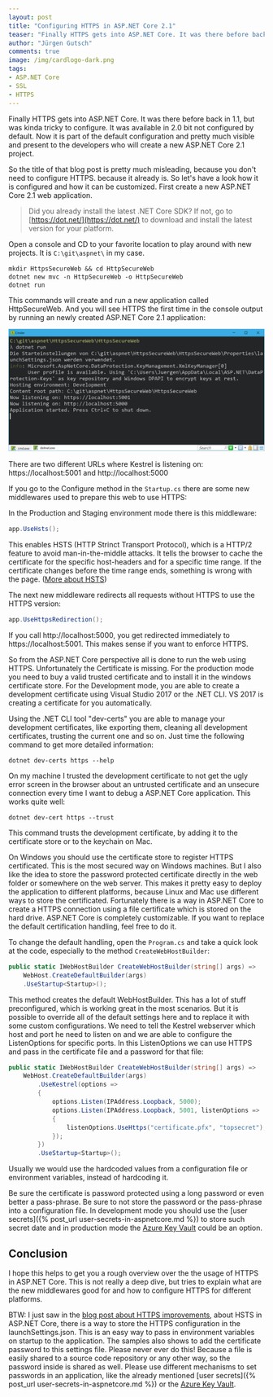 ```yaml
---
layout: post
title: "Configuring HTTPS in ASP.NET Core 2.1"
teaser: "Finally HTTPS gets into ASP.NET Core. It was there before back in 1.1, but was kinda tricky to configure. It was available in 2.0 bit not configured by default. Now it is part of the default configuration and pretty much visible and present to the developers who will create a new ASP.NET Core 2.1 project."
author: "Jürgen Gutsch"
comments: true
image: /img/cardlogo-dark.png
tags: 
- ASP.NET Core
- SSL
- HTTPS
---
```


Finally HTTPS gets into ASP.NET Core. It was there before back in 1.1, but was kinda tricky to configure. It was available in 2.0 bit not configured by default. Now it is part of the default configuration and pretty much visible and present to the developers who will create a new ASP.NET Core 2.1 project.

So the title of that blog post is pretty much misleading, because you don't need to configure HTTPS. because it already is. So let's have a look how it is configured and how it can be customized. First create a new ASP.NET Core 2.1 web application.

> Did you already install the latest .NET Core SDK? If not, go to [https://dot.net/](https://dot.net/) to download and install the latest version for your platform.

Open a console and CD to your favorite location to play around with new projects. It is `C:\git\aspnet\` in my case. 

~~~ shell
mkdir HttpsSecureWeb && cd HttpSecureWeb
dotnet new mvc -n HttpSecureWeb -o HttpSecureWeb
dotnet run
~~~

This commands will create and run a new application called HttpSecureWeb. And you will see HTTPS the first time in the console output by running an newly created ASP.NET Core 2.1 application:

![](../img/aspnetcore-ssl/dotnet-run-ssl.png)

There are two different URLs where Kestrel is listening on: https://localhost:5001 and http://localhost:5000

If you go to the Configure method in the `Startup.cs` there are some new middlewares used to prepare this web to use HTTPS:

In the Production and Staging environment mode there is this middleware:

~~~ csharp
app.UseHsts();
~~~

This enables HSTS (HTTP Strinct Transport Protocol), which is a HTTP/2 feature to avoid man-in-the-middle attacks. It tells the browser to cache the certificate for the specific host-headers and for a specific time range. If the certificate changes before the time range ends, something is wrong with the page. ([More about HSTS](https://en.wikipedia.org/wiki/HTTP_Strict_Transport_Security))

The next new middleware redirects all requests without HTTPS to use the HTTPS version:

~~~ csharp
app.UseHttpsRedirection();
~~~

If you call http://localhost:5000, you get redirected immediately to https://localhost:5001. This makes sense if you want to enforce HTTPS.

So from the ASP.NET Core perspective all is done to run the web using HTTPS. Unfortunately the Certificate is missing. For the production mode you need to buy a valid trusted certificate and to install it in the windows certificate store. For the Development mode, you are able to create a development certificate using Visual Studio 2017 or the .NET CLI. VS 2017 is creating a certificate for you automatically. 

Using the .NET CLI tool "dev-certs" you are able to manage your development certificates, like exporting them, cleaning all development certificates, trusting the current one and so on. Just time the following command to get more detailed information:

~~~shell
dotnet dev-certs https --help
~~~

On my machine I trusted the development certificate to not get the ugly error screen in the browser about an untrusted certificate and an unsecure connection every time I want to debug a ASP.NET Core application. This works quite well:

~~~ shell
dotnet dev-cert https --trust
~~~

This command trusts the development certificate, by adding it to the certificate store or to the keychain on Mac. 

On Windows you should use the certificate store to register HTTPS certificated. This is the most secured way on Windows machines. But I also like the idea to store the password protected certificate directly in the web folder or somewhere on the web server. This makes it pretty easy to deploy the application to different platforms, because Linux and Mac use different ways to store the certificated. Fortunately there is a way in ASP.NET Core to create a HTTPS connection using a file certificate which is stored on the hard drive. ASP.NET Core is completely customizable. If you want to replace the default certification handling, feel free to do it.

To change the default handling, open the `Program.cs` and take a quick look at the code, especially to the method `CreateWebHostBuilder`:

```csharp
public static IWebHostBuilder CreateWebHostBuilder(string[] args) =>
    WebHost.CreateDefaultBuilder(args)
    .UseStartup<Startup>();
```
This method creates the default WebHostBuilder. This has a lot of stuff preconfigured, which is working great in the most scenarios. But it is possible to override all of the default settings here and to replace it with some custom configurations. We need to tell the Kestrel webserver which host and port he need to listen on and we are able to configure the ListenOptions for specific ports. In this ListenOptions we can use HTTPS and pass in the certificate file and a password for that file:

~~~csharp
public static IWebHostBuilder CreateWebHostBuilder(string[] args) =>
    WebHost.CreateDefaultBuilder(args)
        .UseKestrel(options =>
        {
            options.Listen(IPAddress.Loopback, 5000);
            options.Listen(IPAddress.Loopback, 5001, listenOptions =>
            {
                listenOptions.UseHttps("certificate.pfx", "topsecret");
            });
        })
        .UseStartup<Startup>();
~~~

Usually we would use the hardcoded values from a configuration file or environment variables, instead of hardcoding it. 

Be sure the certificate is password protected using a long password or even better a pass-phrase. Be sure to not store the password or the pass-phrase into a configuration file. In development mode you should use the [user secrets]({% post_url user-secrets-in-aspnetcore.md %}) to store such secret date and in production mode the [Azure Key Vault](https://docs.microsoft.com/de-de/azure/key-vault/) could be an option.

## Conclusion

I hope this helps to get you a rough overview over the the usage of HTTPS in ASP.NET Core. This is not really a deep dive, but tries to explain what are the new middlewares good for and how to configure HTTPS for different platforms.

BTW: I just saw in the [blog post about HTTPS improvements](https://blogs.msdn.microsoft.com/webdev/2018/02/27/asp-net-core-2-1-https-improvements), about HSTS in ASP.NET Core, there is a way to store the HTTPS configuration in the launchSettings.json. This is an easy way to pass in environment variables on startup to the application. The samples also shows to add the certificate password to this settings file. Please never ever do this! Because a file is easily shared to a source code repository or any other way, so the password inside is shared as well. Please use different mechanisms to set passwords in an application, like the already mentioned  [user secrets]({% post_url user-secrets-in-aspnetcore.md %}) or the  [Azure Key Vault](https://docs.microsoft.com/de-de/azure/key-vault/).

